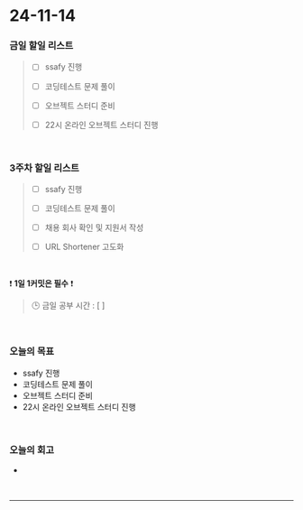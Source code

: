 # 24-11-14

### 금일 할일 리스트

> - [ ] ssafy 진행
>
> - [ ] 코딩테스트 문제 풀이
>
> - [ ] 오브젝트 스터디 준비
>
> - [ ] 22시 온라인 오브젝트 스터디 진행

<br/>

### 3주차 할일 리스트

> - [ ] ssafy 진행
>
> - [ ] 코딩테스트 문제 풀이
>
> - [ ] 채용 회사 확인 및 지원서 작성
>
> - [ ] URL Shortener 고도화

<br/>

❗ **1일 1커밋은 필수** ❗

> 🕒 금일 공부 시간 : [ ]

<br/>

### 오늘의 목표

- ssafy 진행
- 코딩테스트 문제 풀이
- 오브젝트 스터디 준비
- 22시 온라인 오브젝트 스터디 진행

<br>

### 오늘의 회고

-

<br/>

---
